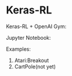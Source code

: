 # Keras-RL
Keras-RL + OpenAI Gym:

Jupyter Notebook:

Examples:
1. Atari:Breakout
2. CartPole(not yet)
